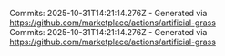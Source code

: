Commits: 2025-10-31T14:21:14.276Z - Generated via https://github.com/marketplace/actions/artificial-grass
<br>
Commits: 2025-10-31T14:21:14.276Z - Generated via https://github.com/marketplace/actions/artificial-grass
<br>
